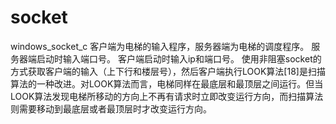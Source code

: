 # socket
windows_socket_c
客户端为电梯的输入程序，服务器端为电梯的调度程序。
服务器端启动时输入端口号。
客户端启动时输入ip和端口号。
使用非阻塞socket的方式获取客户端的输入（上下行和楼层号），然后客户端执行LOOK算法[18]是扫描算法的一种改进。对LOOK算法而言，电梯同样在最底层和最顶层之间运行。但当LOOK算法发现电梯所移动的方向上不再有请求时立即改变运行方向，而扫描算法则需要移动到最底层或者最顶层时才改变运行方向。
